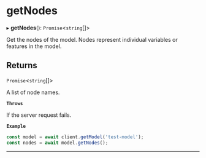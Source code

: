 # getNodes


▸ **getNodes**(): `Promise`\<`string`[]\>

Get the nodes of the model.
Nodes represent individual variables or features in the model.

## Returns

`Promise`\<`string`[]\>

A list of node names.

**`Throws`**

If the server request fails.

**`Example`**

```typescript
const model = await client.getModel('test-model');
const nodes = await model.getNodes();
```

___
